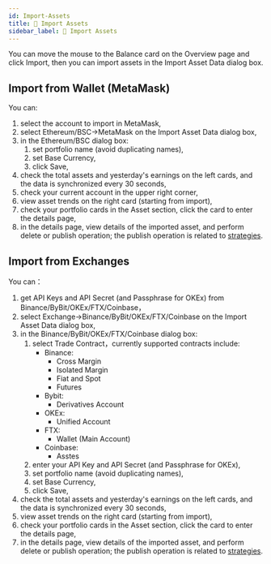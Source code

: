 ```yaml
---
id: Import-Assets
title: 🧮 Import Assets
sidebar_label: 🧮 Import Assets
---
```


You can move the mouse to the Balance card on the Overview page and click Import, then you can import assets in the Import Asset Data dialog box.  
## Import from Wallet (MetaMask)  
You can:

1. select the account to import in MetaMask,
1. select Ethereum/BSC→MetaMask on the Import Asset Data dialog box, 
1. in the Ethereum/BSC dialog box:
   1. set portfolio name (avoid duplicating names),
   1. set Base Currency,
   1. click Save,
4. check the total assets and yesterday's earnings on the left cards, and the data is synchronized every 30 seconds,
4. check your current account in the upper right corner,
4. view asset trends on the right card (starting from import),
4. check your portfolio cards in the Asset section, click the card to enter the details page,
4. in the details page, view details of the imported asset, and perform delete or publish operation; the publish operation is related to [strategies](https://deepgolab.github.io/docs/docs/Utilize-Strategies).
## Import from Exchanges
You can：

1. get API Keys and API Secret (and Passphrase for OKEx) from Binance/ByBit/OKEx/FTX/Coinbase，
1. select Exchange→Binance/ByBit/OKEx/FTX/Coinbase on the Import Asset Data dialog box,
1. in the Binance/ByBit/OKEx/FTX/Coinbase dialog box:
   1. select Trade Contract，currently supported contracts include:
      - Binance:
         - Cross Margin
         - Isolated Margin
         - Fiat and Spot
         - Futures
      - Bybit:
         - Derivatives Account
      - OKEx:
         - Unified Account
      - FTX:
         - Wallet (Main Account)
      - Coinbase:
         - Asstes
   2. enter your API Key and API Secret (and Passphrase for OKEx),
   2. set portfolio name (avoid duplicating names),
   2. set Base Currency,
   2. click Save,
4. check the total assets and yesterday's earnings on the left cards, and the data is synchronized every 30 seconds,
4. view asset trends on the right card (starting from import),
4. check your portfolio cards in the Asset section, click the card to enter the details page,
4. in the details page, view details of the imported asset, and perform delete or publish operation; the publish operation is related to [strategies](https://deepgolab.github.io/docs/docs/Utilize-Strategies).

​

​

